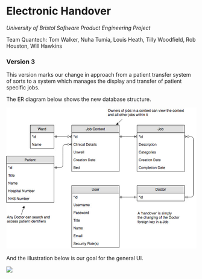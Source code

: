 # Electronic Handover

*University of Bristol Software Product Engineering Project*

Team Quantech: Tom Walker, Nuha Tumia, Louis Heath, Tilly Woodfield, Rob Houston, Will Hawkins

### Version 3

This version marks our change in approach from a patient transfer system of sorts
to a system which manages the display and transfer of patient specific jobs.

The ER diagram below shows the new database structure.

<img src="docs/table-relationships.jpg" />

And the illustration below is our goal for the general UI.

<img src="/Users/louis/electronic-handover/docs/UI Diagram.png" />
